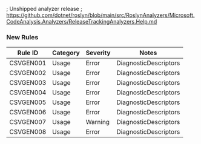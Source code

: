 ﻿; Unshipped analyzer release
; https://github.com/dotnet/roslyn/blob/main/src/RoslynAnalyzers/Microsoft.CodeAnalysis.Analyzers/ReleaseTrackingAnalyzers.Help.md

### New Rules

Rule ID | Category | Severity | Notes
--------|----------|----------|-------
CSVGEN001 | Usage | Error | DiagnosticDescriptors
CSVGEN002 | Usage | Error | DiagnosticDescriptors
CSVGEN003 | Usage | Error | DiagnosticDescriptors
CSVGEN004 | Usage | Error | DiagnosticDescriptors
CSVGEN005 | Usage | Error | DiagnosticDescriptors
CSVGEN006 | Usage | Error | DiagnosticDescriptors
CSVGEN007 | Usage | Warning | DiagnosticDescriptors
CSVGEN008 | Usage | Error | DiagnosticDescriptors
